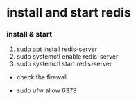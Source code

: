 # install and start redis

### install & start

1. sudo apt install redis-server
2. sudo systemctl enable redis-server
3. sudo systemctl start redis-server

* check the firewall

- sudo ufw allow 6379
